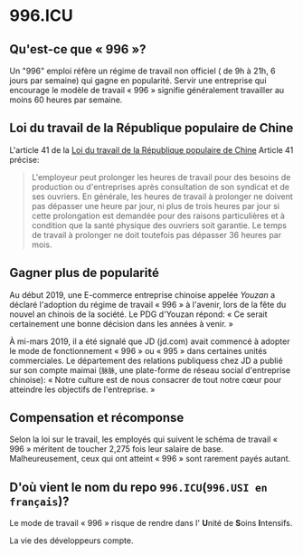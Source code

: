 996.ICU
===

## Qu'est-ce que « 996 »?

Un "996" emploi réfère un régime de travail non officiel ( de 9h à 21h, 6 jours par semaine) qui gagne en popularité.
Servir une entreprise qui encourage le modèle de travail « 996 » signifie généralement travailler au moins 60 heures par semaine.

## Loi du travail de la République populaire de Chine
L'article 41 de la [Loi du travail de la République populaire de Chine](http://www.china.org.cn/living_in_china/abc/2009-07/15/content_18140508.htm) Article 41 précise:

> L'employeur peut prolonger les heures de travail pour des besoins de production ou d'entreprises après consultation de son syndicat et de ses ouvriers. En générale, les heures de travail à prolonger ne doivent pas dépasser une heure par jour, ni plus de trois heures par jour si cette prolongation est demandée pour des raisons particulières et à condition que la santé physique des ouvriers soit garantie. Le temps de travail à prolonger ne doit toutefois pas dépasser 36 heures par mois. 

## Gagner plus de popularité

Au début 2019, une E-commerce entreprise chinoise appelée _Youzan_ a déclaré l'adoption du régime de travail « 996 » à l'avenir, lors de la fête du nouvel an chinois de la société. Le PDG d'Youzan répond: « Ce serait certainement une bonne décision dans les années à venir. »

À mi-mars 2019, il a été signalé que JD (jd.com) avait commencé à adopter le mode de fonctionnement « 996 » ou « 995 » dans certaines unités commerciales. Le département des relations publiquess chez JD a publié sur son compte maimai (`脉脉`, une plate-forme de réseau social d'entreprise chinoise): « Notre culture est de nous consacrer de tout notre cœur pour atteindre les objectifs de l'entreprise. »

## Compensation et récomponse

Selon la loi sur le travail, les employés qui suivent le schéma de travail « 996 » méritent de toucher 2,275 fois leur salaire de base. Malheureusement, ceux qui ont atteint « 996 » sont rarement payés autant.

## D'où vient le nom du repo `996.ICU`(`996.USI en français`)?

Le mode de travail  « 996 » risque de rendre dans l' **U**nité de **S**oins **I**ntensifs.



La vie des développeurs compte.
